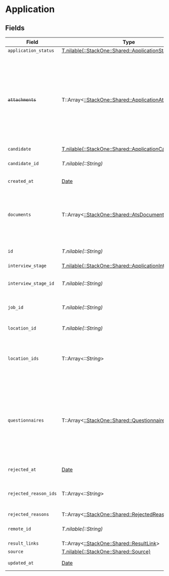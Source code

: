 # Application


## Fields

| Field                                                                                                                                                   | Type                                                                                                                                                    | Required                                                                                                                                                | Description                                                                                                                                             | Example                                                                                                                                                 |
| ------------------------------------------------------------------------------------------------------------------------------------------------------- | ------------------------------------------------------------------------------------------------------------------------------------------------------- | ------------------------------------------------------------------------------------------------------------------------------------------------------- | ------------------------------------------------------------------------------------------------------------------------------------------------------- | ------------------------------------------------------------------------------------------------------------------------------------------------------- |
| `application_status`                                                                                                                                    | [T.nilable(::StackOne::Shared::ApplicationStatus)](../../models/shared/applicationstatus.md)                                                            | :heavy_minus_sign:                                                                                                                                      | N/A                                                                                                                                                     |                                                                                                                                                         |
| ~~`attachments`~~                                                                                                                                       | T::Array<[::StackOne::Shared::ApplicationAttachment](../../models/shared/applicationattachment.md)>                                                     | :heavy_minus_sign:                                                                                                                                      | : warning: ** DEPRECATED **: This will be removed in a future release, please migrate away from it as soon as possible.<br/><br/>Use `documents` expand instead |                                                                                                                                                         |
| `candidate`                                                                                                                                             | [T.nilable(::StackOne::Shared::ApplicationCandidate)](../../models/shared/applicationcandidate.md)                                                      | :heavy_minus_sign:                                                                                                                                      | N/A                                                                                                                                                     |                                                                                                                                                         |
| `candidate_id`                                                                                                                                          | *T.nilable(::String)*                                                                                                                                   | :heavy_minus_sign:                                                                                                                                      | Unique identifier of the candidate                                                                                                                      | e3cb75bf-aa84-466e-a6c1-b8322b257a48                                                                                                                    |
| `created_at`                                                                                                                                            | [Date](https://ruby-doc.org/stdlib-2.6.1/libdoc/date/rdoc/Date.html)                                                                                    | :heavy_minus_sign:                                                                                                                                      | Date of creation                                                                                                                                        | 2021-01-01T01:01:01.000Z                                                                                                                                |
| `documents`                                                                                                                                             | T::Array<[::StackOne::Shared::AtsDocumentApiModel](../../models/shared/atsdocumentapimodel.md)>                                                         | :heavy_minus_sign:                                                                                                                                      | The documents attached to this application (eg. resume, cover letter etc.)                                                                              |                                                                                                                                                         |
| `id`                                                                                                                                                    | *T.nilable(::String)*                                                                                                                                   | :heavy_minus_sign:                                                                                                                                      | Unique identifier                                                                                                                                       | 8187e5da-dc77-475e-9949-af0f1fa4e4e3                                                                                                                    |
| `interview_stage`                                                                                                                                       | [T.nilable(::StackOne::Shared::ApplicationInterviewStage)](../../models/shared/applicationinterviewstage.md)                                            | :heavy_minus_sign:                                                                                                                                      | N/A                                                                                                                                                     |                                                                                                                                                         |
| `interview_stage_id`                                                                                                                                    | *T.nilable(::String)*                                                                                                                                   | :heavy_minus_sign:                                                                                                                                      | Unique identifier of the interview stage                                                                                                                | 18bcbb1b-3cbc-4198-a999-460861d19480                                                                                                                    |
| `job_id`                                                                                                                                                | *T.nilable(::String)*                                                                                                                                   | :heavy_minus_sign:                                                                                                                                      | Unique identifier of the job                                                                                                                            | 4071538b-3cac-4fbf-ac76-f78ed250ffdd                                                                                                                    |
| `location_id`                                                                                                                                           | *T.nilable(::String)*                                                                                                                                   | :heavy_minus_sign:                                                                                                                                      | Unique identifier of the location                                                                                                                       | dd8d41d1-5eb8-4408-9c87-9ba44604eae4                                                                                                                    |
| `location_ids`                                                                                                                                          | T::Array<*::String*>                                                                                                                                    | :heavy_minus_sign:                                                                                                                                      | Unique identifiers of the locations                                                                                                                     | [<br/>"dd8d41d1-5eb8-4408-9c87-9ba44604eae4"<br/>]                                                                                                      |
| `questionnaires`                                                                                                                                        | T::Array<[::StackOne::Shared::Questionnaire](../../models/shared/questionnaire.md)>                                                                     | :heavy_minus_sign:                                                                                                                                      | Questionnaires associated with the application                                                                                                          | {<br/>"id": "right_to_work",<br/>"answers": [<br/>{<br/>"id": "answer1",<br/>"type": "text",<br/>"values": [<br/>"Yes"<br/>]<br/>}<br/>]<br/>}          |
| `rejected_at`                                                                                                                                           | [Date](https://ruby-doc.org/stdlib-2.6.1/libdoc/date/rdoc/Date.html)                                                                                    | :heavy_minus_sign:                                                                                                                                      | Date of rejection                                                                                                                                       | 2021-01-01T01:01:01.000Z                                                                                                                                |
| `rejected_reason_ids`                                                                                                                                   | T::Array<*::String*>                                                                                                                                    | :heavy_minus_sign:                                                                                                                                      | Unique identifiers of the rejection reasons                                                                                                             | [<br/>"f223d7f6-908b-48f0-9237-b201c307f609"<br/>]                                                                                                      |
| `rejected_reasons`                                                                                                                                      | T::Array<[::StackOne::Shared::RejectedReason](../../models/shared/rejectedreason.md)>                                                                   | :heavy_minus_sign:                                                                                                                                      | N/A                                                                                                                                                     |                                                                                                                                                         |
| `remote_id`                                                                                                                                             | *T.nilable(::String)*                                                                                                                                   | :heavy_minus_sign:                                                                                                                                      | Provider's unique identifier                                                                                                                            | 8187e5da-dc77-475e-9949-af0f1fa4e4e3                                                                                                                    |
| `result_links`                                                                                                                                          | T::Array<[::StackOne::Shared::ResultLink](../../models/shared/resultlink.md)>                                                                           | :heavy_minus_sign:                                                                                                                                      | N/A                                                                                                                                                     |                                                                                                                                                         |
| `source`                                                                                                                                                | [T.nilable(::StackOne::Shared::Source)](../../models/shared/source.md)                                                                                  | :heavy_minus_sign:                                                                                                                                      | N/A                                                                                                                                                     |                                                                                                                                                         |
| `updated_at`                                                                                                                                            | [Date](https://ruby-doc.org/stdlib-2.6.1/libdoc/date/rdoc/Date.html)                                                                                    | :heavy_minus_sign:                                                                                                                                      | Date of last update                                                                                                                                     | 2021-01-01T01:01:01.000Z                                                                                                                                |